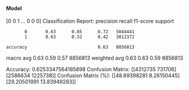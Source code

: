 #### Model
[0 0 1 ... 0 0 0]
Classification Report:
              precision    recall  f1-score   support

           0       0.63      0.85      0.72   5044441
           1       0.63      0.32      0.42   3812372

    accuracy                           0.63   8856813
   macro avg       0.63      0.59      0.57   8856813
weighted avg       0.63      0.63      0.59   8856813

Accuracy: 0.6253347564185898
Confusion Matrix:
[[4312735  731706]
 [2586634 1225738]]
Confusion Matrix (%):
[[48.69398281  8.26150445]
 [29.20501991 13.83949283]]
